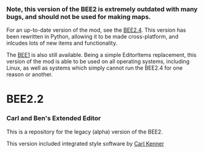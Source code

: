 ### Note, this version of the BEE2 is extremely outdated with many bugs, and should not be used for making maps.

For an up-to-date version of the mod, see the [BEE2.4](https://github.com/BEEmod/BEE2.4). This version has been rewritten in Python, allowing it to be made cross-platform, and inlcudes lots of new items and functionality.

The [BEE1](https://github.com/BEEmod/BEEMOD) is also still available. Being a simple EditorItems replacement, this version of the mod is able to be used on all operating systems, including Linux, as well as systems which simply cannot run the BEE2.4 for one reason or another.

# BEE2.2

### Carl and Ben's Extended Editor

This is a repository for the legacy (alpha) version of the BEE2.

This version included integrated style software by [Carl Kenner](https://github.com/CarlKenner)
